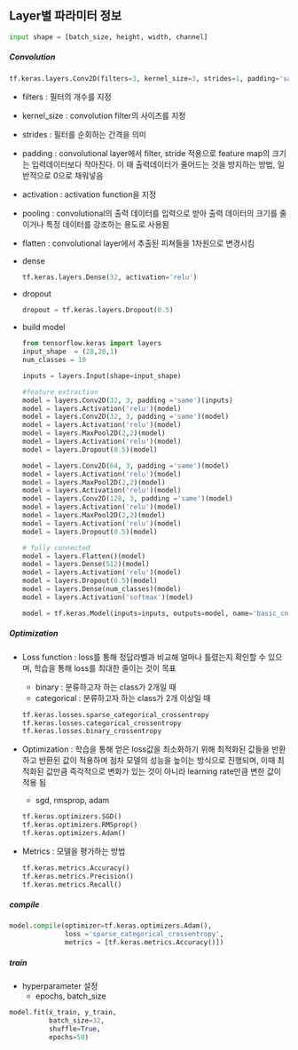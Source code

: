 ## Layer별 파라미터 정보

```py
input shape = [batch_size, height, width, channel]
```

##### Convolution

```py
tf.keras.layers.Conv2D(filters=3, kernel_size=3, strides=1, padding='same', activation='relu')
```

- filters : 필터의 개수를 지정

- kernel_size : convolution filter의 사이즈를 지정

- strides : 필터를 순회하는 간격을 의미

- padding : convolutional layer에서  filter, stride 적용으로 feature map의 크기는 입력데이터보다 작아진다. 이 때 출력데이터가 줄어드는 것을 방지하는 방법, 일반적으로 0으로 채워넣음

- activation : activation function을 지정

- pooling : convolutional의 출력 데이터를 입력으로 받아 출력 데이터의 크기를 줄이거나 특정 데이터를 강조하는 용도로 사용됨

- flatten : convolutional layer에서 추출된 피쳐들을 1차원으로 변경시킴

- dense

  ```py
  tf.keras.layers.Dense(32, activation='relu')
  ```

- dropout

  ```py
  dropout = tf.keras.layers.Dropout(0.5)
  ```

- build model

  ```python
  from tensorflow.keras import layers
  input_shape  = (28,28,1)
  num_classes = 10
  
  inputs = layers.Input(shape=input_shape)
  
  #feature extraction 
  model = layers.Conv2D(32, 3, padding ='same')(inputs)
  model = layers.Activation('relu')(model)
  model = layers.Conv2D(32, 3, padding ='same')(model)
  model = layers.Activation('relu')(model)
  model = layers.MaxPool2D(2,2)(model)
  model = layers.Activation('relu')(model)
  model = layers.Dropout(0.5)(model)
  
  model = layers.Conv2D(64, 3, padding ='same')(model)
  model = layers.Activation('relu')(model)
  model = layers.MaxPool2D(2,2)(model)
  model = layers.Activation('relu')(model)
  model = layers.Conv2D(128, 3, padding ='same')(model)
  model = layers.Activation('relu')(model)
  model = layers.MaxPool2D(2,2)(model)
  model = layers.Activation('relu')(model)
  model = layers.Dropout(0.5)(model)
  
  # fully connected
  model = layers.Flatten()(model)
  model = layers.Dense(512)(model)
  model = layers.Activation('relu')(model)
  model = layers.Dropout(0.5)(model)
  model = layers.Dense(num_classes)(model)
  model = layers.Activation('softmax')(model)
  
  model = tf.keras.Model(inputs=inputs, outputs=model, name='basic_cnn')
  ```


##### Optimization

- Loss function : loss를 통해 정답라벨과 비교해 얼마나 틀렸는지 확인할 수 있으며, 학습을 통해 loss를 최대한 줄이는 것이 목표

  - binary : 분류하고자 하는  class가 2개일 때
  - categorical :  분류하고자 하는 class가 2개 이상일 때

  ```py
  tf.keras.losses.sparse_categorical_crossentropy
  tf.keras.losses.categorical_crossentropy
  tf.keras.losses.binary_crossentropy
  ```

- Optimization : 학습을 통해 얻은 loss값을 최소화하기 위해 최적화된 값들을 반환하고 반환된 값이 적용하며 점차 모델의 성능을 높이는 방식으로 진행되며,  이때 최적화된 값만큼 즉각적으로 변화가 있는 것이 아니라 learning rate만큼 변한 값이 적용 됨

  - sgd, rmsprop, adam

  ```py
  tf.keras.optimizers.SGD()
  tf.keras.optimizers.RMSprop()
  tf.keras.optimizers.Adam()
  ```

- Metrics : 모델을 평가하는 방법

  ```python
  tf.keras.metrics.Accuracy()
  tf.keras.metrics.Precision()
  tf.keras.metrics.Recall()
  ```

##### compile

```py
model.compile(optimizer=tf.keras.optimizers.Adam(),
              loss ='sparse_categorical_crossentropy',
              metrics = [tf.keras.metrics.Accuracy()])
```

##### train

- hyperparameter 설정
  - epochs, batch_size

```py
model.fit(x_train, y_train, 
          batch_size=32, 
          shuffle=True, 
          epochs=50) 
```